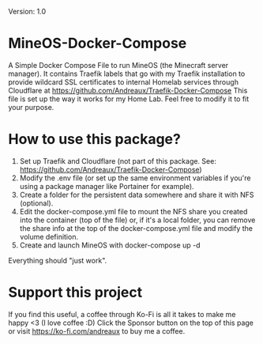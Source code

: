 Version: 1.0

# MineOS-Docker-Compose
A Simple Docker Compose File to run MineOS (the Minecraft server manager). It contains Traefik labels that go with my Traefik installation to provide wildcard SSL certificates to internal Homelab services through Cloudflare at https://github.com/Andreaux/Traefik-Docker-Compose
This file is set up the way it works for my Home Lab. Feel free to modify it to fit your purpose.

# How to use this package?
1. Set up Traefik and Cloudflare (not part of this package. See: https://github.com/Andreaux/Traefik-Docker-Compose)
2. Modify the .env file (or set up the same environment variables if you're using a package manager like Portainer for example).
3. Create a folder for the persistent data somewhere and share it with NFS (optional).
4. Edit the docker-compose.yml file to mount the NFS share you created into the container (top of the file) or, if it's a local folder, you can remove the share info at the top of the docker-compose.yml file and modify the volume definition.
5. Create and launch MineOS with docker-compose up -d

Everything should "just work".

# Support this project
If you find this useful, a coffee through Ko-Fi is all it takes to make me happy <3 (I love coffee :D) Click the Sponsor button on the top of this page or visit https://ko-fi.com/andreaux to buy me a coffee.
